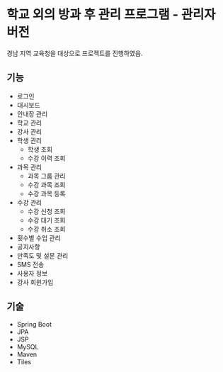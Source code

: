 # 학교 외의 방과 후 관리 프로그램 - 관리자 버전

경남 지역 교육청을 대상으로 프로젝트를 진행하였음.

## 기능
- 로그인
- 대시보드
- 안내장 관리
- 학교 관리
- 강사 관리
- 학생 관리
  - 학생 조회
  - 수강 이력 조회
- 과목 관리
  - 과목 그룹 관리
  - 수강 과목 조회
  - 수강 과목 등록
- 수강 관리
  - 수강 신청 조회
  - 수강 대기 조회
  - 수강 취소 조회
- 횟수별 수업 관리
- 공지사항
- 만족도 및 설문 관리
- SMS 전송
- 사용자 정보
- 강사 회원가입

## 기술
- Spring Boot
- JPA
- JSP
- MySQL
- Maven
- Tiles

